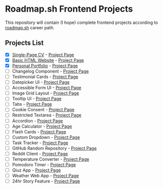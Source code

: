 # Roadmap.sh Frontend Projects

This repository will contain (I hope) complete frontend projects according to [roadmap.sh](https://roadmap.sh) career path.

## Projects List

- [x] [Single-Page CV](https://github.com/SkorpikFeed/Roadmap.sh-Solutions/tree/main/1.%20Single-Page%20CV) - [Project Page](https://roadmap.sh/projects/single-page-cv)
- [x] [Basic HTML Website](https://github.com/SkorpikFeed/Roadmap.sh-Solutions/tree/main/2.%20Basic%20HTML%20Website) - [Project Page](https://roadmap.sh/projects/basic-html-website)
- [x] [Personal Portfolio](https://skorpikfeed.github.io/Roadmap.sh-Solutions/3.%20Personal%20Portfolio) - [Project Page](https://roadmap.sh/projects/portfolio-website "Hello")
- [ ] Changelog Component - [Project Page](https://roadmap.sh/projects/changelog-component)
- [ ] Testimonial Cards - [Project Page](https://roadmap.sh/projects/testimonial-cards)
- [ ] Datepicker UI - [Project Page](https://roadmap.sh/projects/datepicker-ui)
- [ ] Accessible Form UI - [Project Page](https://roadmap.sh/projects/accessible-form-ui)
- [ ] Image Grid Layout - [Project Page](https://roadmap.sh/projects/image-grid)
- [ ] Tooltip UI - [Project Page](https://roadmap.sh/projects/tooltip-ui)
- [ ] Tabs - [Project Page](https://roadmap.sh/projects/simple-tabs)
- [ ] Cookie Consent - [Project Page](https://roadmap.sh/projects/cookie-consent)
- [ ] Restricted Textarea - [Project Page](https://roadmap.sh/projects/restricted-textarea)
- [ ] Accordion - [Project Page](https://roadmap.sh/projects/accordion)
- [ ] Age Calculator - [Project Page](https://roadmap.sh/projects/age-calculator)
- [ ] Flash Cards - [Project Page](https://roadmap.sh/projects/flash-cards)
- [ ] Custom Dropdown - [Project Page](https://roadmap.sh/projects/custom-dropdown)
- [ ] Task Tracker - [Project Page](https://roadmap.sh/projects/task-tracker-js)
- [ ] GitHub Random Repository - [Project Page](https://roadmap.sh/projects/github-random-repo)
- [ ] Reddit Client - [Project Page](https://roadmap.sh/projects/reddit-client)
- [ ] Temperature Converter - [Project Page](https://roadmap.sh/projects/temperature-converter)
- [ ] Pomodoro Timer - [Project Page](https://roadmap.sh/projects/pomodoro-timer)
- [ ] Qiuz App - [Project Page](https://roadmap.sh/projects/quiz-app)
- [ ] Weather Web App - [Project Page](https://roadmap.sh/projects/weather-app)
- [ ] 24hr Story Feature - [Project Page](https://roadmap.sh/projects/stories-feature)
